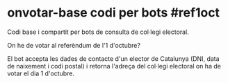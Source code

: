 # onvotar-base codi per bots #ref1oct
Codi base i compartit per bots de consulta de col·legi electoral.

On he de votar al referèndum de l'1 d'octubre?

El bot accepta les dades de contacte d'un elector de Catalunya (DNI, data de naixement i codi postal) i retorna l'adreça del col·legi electoral on ha de votar el dia 1 d'octubre.
